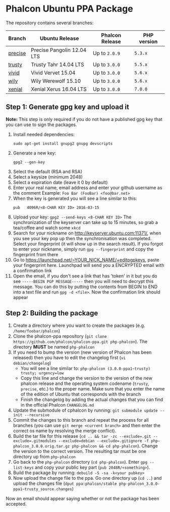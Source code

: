 # Phalcon Ubuntu PPA Package

The repository contains several branches:

| Branch  | Ubuntu Release | Phalcon Release | PHP version |
| ------------- | ------------- | ------------- | ------------- |
| [precise](https://github.com/phalcon/phalcon-ppa/tree/precise)  | Precise Pangolin 12.04 LTS  | Up to `2.0.9` | `5.3.x` |
| [trusty](https://github.com/phalcon/phalcon-ppa/tree/precise)  | Trusty Tahr 14.04 LTS  | Up to `3.0.0` | `5.5.x` |
| [vivid](https://github.com/phalcon/phalcon-ppa/tree/vivid)  | Vivid Vervet 15.04  | Up to `3.0.0` | `5.6.x` |
| [wily](https://github.com/phalcon/phalcon-ppa/tree/wily)  | Wily Werewolf 15.10 | Up to `3.0.0` | `5.6.x` |
| [xenial](https://github.com/phalcon/phalcon-ppa/tree/xenial)  | Xenial Xerus 16.04 LTS | Up to `3.0.0` | `7.0.0` |

## Step 1: Generate gpg key and upload it

**Note:** This step is only required if you do not have a published gpg key that you can use to sign the packages.

1. Install needed dependencies:
   ```
   sudo apt-get install gnupg2 gnupg devscripts
   ```
2. Generate a new key:
   ```
   gpg2 --gen-key
   ```
3. Select the default (RSA and RSA)
4. Select a keysize (minimum 2048)
5. Select a expiration date (leave it 0 by default)
6. Enter your real name, email address and enter your github username as the comment
   Example: `Foo Bar (FooBar) <foo@bar.net>`
7. When the key is generated you will see a line similar to this:
   ```
   pub   4096R/<8-CHAR KEY ID> 2016-03-15
   ```
8. Upload your key: `gpg2 --send-keys <8-CHAR KEY ID>` The synchronization of the keyserver can take up to 15 minutes, so grab a tea/coffee and watch some `xkcd`
9. Search for your nickname on http://keyserver.ubuntu.com:11371/, when you see your key pop up then the synchronisation was completed. Select your fingerprint (it will show up in the search result). If you forgot to enter your nickname, simply run `gpg --fingerprint` and copy the fingerprint from there
10. Go to https://launchpad.net/~YOUR_NICK_NAME/+editpgpkeys, paste your fingerprint here. Launchpad will send you a ENCRYPTED email with a confirmation link
11. Open the email, if you don't see a link that has 'token' in it but you do see `-----BEGIN PGP MESSAGE-----` then you will need to decrypt this message. You can do this by putting the contents from BEGIN to END into a text file and run `gpg -d <file>`. Now the confirmation link should appear

## Step 2: Building the package

1.  Create a directory where you want to create the packages (e.g. `/home/foobar/phalcon`)
2.  Clone the phalcon-ppa repository (`git clone https://github.com/phalcon/phalcon-ppa.git php-phalcon`). The directory **MUST** be named `php-phalcon`
3.  If you need to bump the version (new version of Phalcon has been released) then you have to edit the changelog first (`vi debian/changelog`)
    * You will see a line similar to: `php-phalcon (3.0.0-ppa1~trusty) trusty; urgency=low`
    * Copy this line and change the version to the version of the new phalcon release and the operating system codename (`trusty`, `precise`, etc.) to the proper name. Make sure that you enter the name of the edition of Ubuntu that corresponds with the branch
    * Finish the changelog by adding the actual changes that you can find in the official Phalcon `CHANGELOG.md`
4.  Update the submodule of cphalcon by running: `git submodule update --init --recursive`
5.  Commit the changes to this branch and repeat the process for all branches (you can use `git merge <current branch>` and then enter the correct os name by resolving the merge conflict).
6.  Build the tar file for this release (`cd .. && tar -zc --exclude=.git --exclude=.gitmodules --exclude=debian --exclude=.gitignore -f php-phalcon_3.0.0.orig.tar.gz php-phalcon && cd php-phalcon`). Change the version to the correct version. The resulting tar must be one directory up from `php-phalcon`
7.  Go back to the `php-phalcon` directory (`cd php-phalcon`). Enter `gpg --list-keys` and copy your public key part (`pub 2048R/<something>`).
8.  Build the package by running: `debuild -S -sa -k<your pubkey>`
9.  Now upload the change file to the ppa. Go one directory up (`cd ..`) and upload the changes file (`dput ppa:phalcon/stable php-phalcon_3.0.0-ppa1~trusty_source.changes`)

Now an email should appear saying whether or not the package has been accepted.
